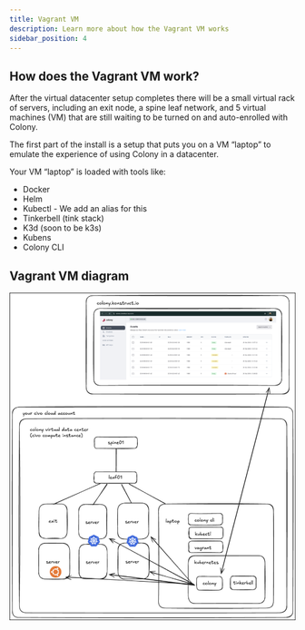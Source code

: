 ```yaml
---
title: Vagrant VM
description: Learn more about how the Vagrant VM works
sidebar_position: 4
---
```


## How does the Vagrant VM work?

After the virtual datacenter setup completes there will be a small virtual rack of servers, including an exit node, a spine leaf network, and 5 virtual machines (VM) that are still waiting to be turned on and auto-enrolled with Colony.

The first part of the install is a setup that puts you on a VM “laptop” to emulate the experience of using Colony in a datacenter.

Your VM “laptop” is loaded with tools like: 
 - Docker
 - Helm
 - Kubectl - We add an alias for this 
 - Tinkerbell (tink stack) 
- K3d (soon to be k3s)
- Kubens
- Colony CLI 

## Vagrant VM diagram

![Colony Vagrant Diagram](../img/colony/colonyvagrantdiagram.png)
